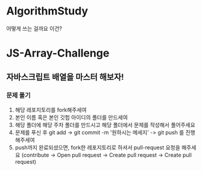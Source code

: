 # AlgorithmStudy
어떻게 쓰는 걸까요 이건?
# JS-Array-Challenge

## 자바스크립트 배열을 마스터 해보자!

### 문제 풀기

1. 해당 레포지토리를 fork해주세여
2. 본인 이름 혹은 본인 깃헙 아이디의 폴더를 만드세여
3. 해당 폴더에 해당 주차 폴더를 만드시고 해당 폴더에서 문제를 작성해서 풀어주세요
4. 문제를 푸신 후 git add  -> git commit -m '원하시는 메세지' -> git push 를 진행해주세여
5. push까지 완료되셨으면, fork한 레포지토리로 하셔서 pull-request 요청을 해주세요
(contribute -> Open pull request -> Create pull request -> Create pull request)

